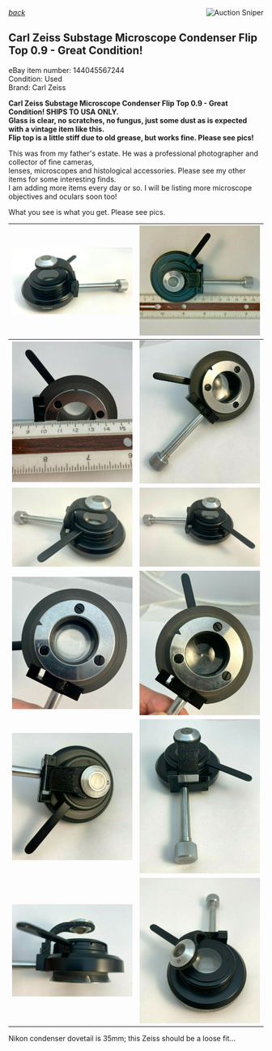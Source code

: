 [*back*](../)
<a href="https://www.gixen.com/index.php" name="9e092736783d0da1dfd8413d57d10faf" target="_blank" >
<img align=right src="https://www.gixen.com/images/gixenlink.gif" border="0" alt="Auction Sniper" title="Auction Sniper">
</a>  
## Carl Zeiss Substage Microscope Condenser Flip Top 0.9 - Great Condition!  
eBay item number: 144045567244  
Condition: Used   
Brand: Carl Zeiss  

**Carl Zeiss Substage Microscope Condenser Flip Top 0.9 - Great Condition!   SHIPS TO USA ONLY.**  
**Glass is clear, no scratches, no fungus, just some dust as is expected with a vintage item like this.**  
**Flip top is a little stiff due to old grease, but works fine.  Please see pics!**  

This was from my father's estate. He was a professional photographer and collector of fine cameras,  
 lenses, microscopes and histological accessories.  Please see my other items for some interesting finds.  
I am adding more items every day or so.  I will be listing more microscope objectives and oculars soon too!  
  
What you see is what you get.  Please see pics.  

| ![](zeiss1.jpg) | ![](zeiss2.jpg)  |
| -------------- | -------------- |
| ![](zeiss3.jpg) | ![](zeiss4.jpg)   |
| ![](zeiss5.jpg) | ![](zeiss6.jpg)   |
| ![](zeiss7.jpg) | ![](zeiss8.jpg)   |
| ![](zeiss9.jpg) | ![](zeiss10.jpg)   |
| ![](zeiss11.jpg) | ![](zeiss12.jpg)   |

Nikon condenser dovetail is 35mm; this Zeiss should be a loose fit...    
